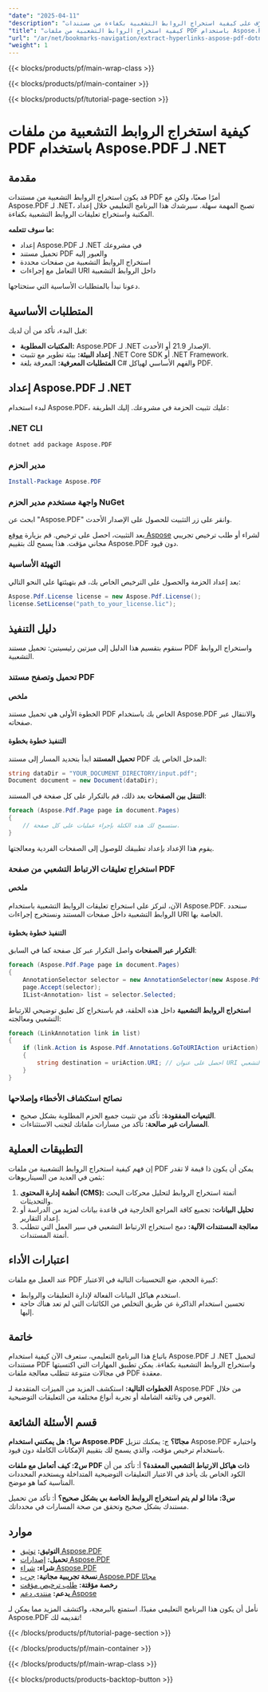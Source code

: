 ```yaml
---
"date": "2025-04-11"
"description": "تعرّف على كيفية استخراج الروابط التشعبية بكفاءة من مستندات PDF باستخدام Aspose.PDF لـ .NET. يرشدك هذا البرنامج التعليمي خلال إعداد المكتبة، وتحميل ملف PDF، واستخراج إجراءات URI."
"title": "كيفية استخراج الروابط التشعبية من ملفات PDF باستخدام Aspose.PDF لـ .NET"
"url": "/ar/net/bookmarks-navigation/extract-hyperlinks-aspose-pdf-dotnet/"
"weight": 1
---
```


{{< blocks/products/pf/main-wrap-class >}}

{{< blocks/products/pf/main-container >}}

{{< blocks/products/pf/tutorial-page-section >}}


# كيفية استخراج الروابط التشعبية من ملفات PDF باستخدام Aspose.PDF لـ .NET

## مقدمة

قد يكون استخراج الروابط التشعبية من مستندات PDF أمرًا صعبًا، ولكن مع Aspose.PDF لـ .NET، تصبح المهمة سهلة. سيرشدك هذا البرنامج التعليمي خلال إعداد المكتبة واستخراج تعليقات الروابط التشعبية بكفاءة.

**ما سوف تتعلمه:**
- إعداد Aspose.PDF لـ .NET في مشروعك
- تحميل مستند PDF والعبور إليه
- استخراج الروابط التشعبية من صفحات محددة
- التعامل مع إجراءات URI داخل الروابط التشعبية

دعونا نبدأ بالمتطلبات الأساسية التي ستحتاجها.

## المتطلبات الأساسية
قبل البدء، تأكد من أن لديك:
- **المكتبات المطلوبة:** Aspose.PDF لـ .NET الإصدار 21.9 أو الأحدث.
- **إعداد البيئة:** بيئة تطوير مع تثبيت .NET Core SDK أو .NET Framework.
- **المتطلبات المعرفية:** المعرفة بلغة C# والفهم الأساسي لهياكل PDF.

## إعداد Aspose.PDF لـ .NET
لبدء استخدام Aspose.PDF، عليك تثبيت الحزمة في مشروعك. إليك الطريقة:

### .NET CLI
```bash
dotnet add package Aspose.PDF
```

### مدير الحزم
```powershell
Install-Package Aspose.PDF
```

### واجهة مستخدم مدير الحزم NuGet
ابحث عن "Aspose.PDF" وانقر على زر التثبيت للحصول على الإصدار الأحدث.

بعد التثبيت، احصل على ترخيص. قم بزيارة [موقع Aspose](https://purchase.aspose.com/buy) لشراء أو طلب ترخيص تجريبي مجاني مؤقت. هذا يسمح لك بتقييم Aspose.PDF دون قيود.

### التهيئة الأساسية
بعد إعداد الحزمة والحصول على الترخيص الخاص بك، قم بتهيئتها على النحو التالي:
```csharp
Aspose.Pdf.License license = new Aspose.Pdf.License();
license.SetLicense("path_to_your_license.lic");
```

## دليل التنفيذ
سنقوم بتقسيم هذا الدليل إلى ميزتين رئيسيتين: تحميل مستند PDF واستخراج الروابط التشعبية.

### تحميل وتصفح مستند PDF
#### ملخص
الخطوة الأولى هي تحميل مستند PDF الخاص بك باستخدام Aspose.PDF والانتقال عبر صفحاته.

#### التنفيذ خطوة بخطوة
**تحميل المستند**
ابدأ بتحديد المسار إلى مستند PDF المدخل الخاص بك:
```csharp
string dataDir = "YOUR_DOCUMENT_DIRECTORY/input.pdf";
Document document = new Document(dataDir);
```

**التنقل بين الصفحات**
بعد ذلك، قم بالتكرار على كل صفحة في المستند:
```csharp
foreach (Aspose.Pdf.Page page in document.Pages)
{
    // ستسمح لك هذه الكتلة بإجراء عمليات على كل صفحة.
}
```
يقوم هذا الإعداد بإعداد تطبيقك للوصول إلى الصفحات الفردية ومعالجتها.

### استخراج تعليقات الارتباط التشعبي من صفحة PDF
#### ملخص
الآن، لنركز على استخراج تعليقات الروابط التشعبية باستخدام Aspose.PDF. سنحدد الروابط التشعبية داخل صفحات المستند ونستخرج إجراءات URI الخاصة بها.

#### التنفيذ خطوة بخطوة
**التكرار عبر الصفحات**
واصل التكرار عبر كل صفحة كما في السابق:
```csharp
foreach (Aspose.Pdf.Page page in document.Pages)
{
    AnnotationSelector selector = new AnnotationSelector(new Aspose.Pdf.Annotations.LinkAnnotation(page, Aspose.Pdf.Rectangle.Trivial));
    page.Accept(selector);
    IList<Annotation> list = selector.Selected;
```

**استخراج الروابط التشعبية**
داخل هذه الحلقة، قم باستخراج كل تعليق توضيحي للارتباط التشعبي ومعالجته:
```csharp
foreach (LinkAnnotation link in list)
{
    if (link.Action is Aspose.Pdf.Annotations.GoToURIAction uriAction)
    {
        string destination = uriAction.URI; // احصل على عنوان URI للرابط التشعبي.
    }
}
```

### نصائح استكشاف الأخطاء وإصلاحها
- **التبعيات المفقودة:** تأكد من تثبيت جميع الحزم المطلوبة بشكل صحيح.
- **المسارات غير صالحة:** تأكد من مسارات ملفاتك لتجنب الاستثناءات.

## التطبيقات العملية
إن فهم كيفية استخراج الروابط التشعبية من ملفات PDF يمكن أن يكون ذا قيمة لا تقدر بثمن في العديد من السيناريوهات:
1. **أنظمة إدارة المحتوى (CMS):** أتمتة استخراج الروابط لتحليل محركات البحث والتحديثات.
2. **تحليل البيانات:** تجميع كافة المراجع الخارجية في قاعدة بيانات لمزيد من الدراسة أو إعداد التقارير.
3. **معالجة المستندات الآلية:** دمج استخراج الارتباط التشعبي في سير العمل التي تتطلب أتمتة المستندات.

## اعتبارات الأداء
عند العمل مع ملفات PDF كبيرة الحجم، ضع التحسينات التالية في الاعتبار:
- استخدم هياكل البيانات الفعالة لإدارة التعليقات والروابط.
- تحسين استخدام الذاكرة عن طريق التخلص من الكائنات التي لم تعد هناك حاجة إليها.

## خاتمة
باتباع هذا البرنامج التعليمي، ستعرف الآن كيفية استخدام Aspose.PDF لـ .NET لتحميل مستندات PDF واستخراج الروابط التشعبية بكفاءة. يمكن تطبيق المهارات التي اكتسبتها في مجالات متنوعة تتطلب معالجة ملفات PDF معقدة.

**الخطوات التالية:** استكشف المزيد من الميزات المتقدمة لـ Aspose.PDF من خلال الغوص في وثائقه الشاملة أو تجربة أنواع مختلفة من التعليقات التوضيحية.

## قسم الأسئلة الشائعة
**س1: هل يمكنني استخدام Aspose.PDF مجانًا؟**
ج: يمكنك تنزيل Aspose.PDF واختباره باستخدام ترخيص مؤقت، والذي يسمح لك بتقييم الإمكانات الكاملة دون قيود.

**س2: كيف أتعامل مع ملفات PDF ذات هياكل الارتباط التشعبي المعقدة؟**
أ: تأكد من أن الكود الخاص بك يأخذ في الاعتبار التعليقات التوضيحية المتداخلة ويستخدم المحددات المناسبة كما هو موضح.

**س3: ماذا لو لم يتم استخراج الروابط الخاصة بي بشكل صحيح؟**
أ: تأكد من تحميل مستندك بشكل صحيح وتحقق من صحة المسارات في محدداتك.

## موارد
- **التوثيق:** [توثيق Aspose.PDF](https://reference.aspose.com/pdf/net/)
- **تحميل:** [إصدارات Aspose.PDF](https://releases.aspose.com/pdf/net/)
- **شراء:** [شراء Aspose.PDF](https://purchase.aspose.com/buy)
- **نسخة تجريبية مجانية:** [جرب Aspose.PDF مجانًا](https://releases.aspose.com/pdf/net/)
- **رخصة مؤقتة:** [طلب ترخيص مؤقت](https://purchase.aspose.com/temporary-license/)
- **يدعم:** [منتدى دعم Aspose](https://forum.aspose.com/c/pdf/10)

نأمل أن يكون هذا البرنامج التعليمي مفيدًا. استمتع بالبرمجة، واكتشف المزيد مما يمكن لـ Aspose.PDF تقديمه لك!

{{< /blocks/products/pf/tutorial-page-section >}}

{{< /blocks/products/pf/main-container >}}

{{< /blocks/products/pf/main-wrap-class >}}

{{< blocks/products/products-backtop-button >}}